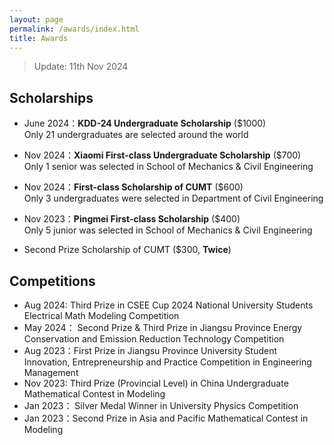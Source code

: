 ```yaml
---
layout: page
permalink: /awards/index.html
title: Awards
---
```


> Update: 11th Nov 2024

## Scholarships

- June 2024：**KDD-24 Undergraduate Scholarship** ($1000)<br>Only 21 undergraduates are selected around the world

- Nov 2024：**Xiaomi  First-class Undergraduate Scholarship** ($700)<br>Only 1 senior was selected in School of Mechanics & Civil Engineering

- Nov 2024：**First-class Scholarship of CUMT** ($600)<br>Only 3 undergraduates were selected  in Department of Civil Engineering

- Nov 2023：**Pingmei First-class Scholarship** ($400)<br>Only 5 junior was selected in School of Mechanics & Civil Engineering

- Second Prize Scholarship of CUMT ($300, **Twice**)<br>

## Competitions

- Aug 2024:  Third Prize in CSEE Cup 2024 National University Students Electrical Math Modeling Competition <br>
- May 2024： Second Prize & Third Prize in Jiangsu Province Energy Conservation and Emission Reduction Technology Competition<br>
- Aug 2023：First Prize in Jiangsu Province University Student Innovation, Entrepreneurship and Practice Competition in Engineering Management<br>
- Nov 2023: Third Prize (Provincial Level) in China Undergraduate Mathematical Contest in Modeling
- Jan 2023： Silver Medal Winner in University Physics Competition<br>
- Jan 2023：Second Prize in Asia and Pacific Mathematical Contest in Modeling<br>

<br>
